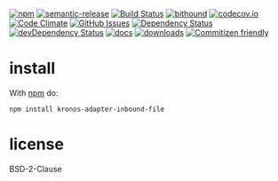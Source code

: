 [![npm](https://img.shields.io/npm/v/kronos-adapter-inbound-file.svg)](https://www.npmjs.com/package/kronos-adapter-inbound-file)
[![semantic-release](https://img.shields.io/badge/%20%20%F0%9F%93%A6%F0%9F%9A%80-semantic--release-e10079.svg)](https://github.com/Kronos-Integration/kronos-adapter-inbound-file)
[![Build Status](https://secure.travis-ci.org/Kronos-Integration/kronos-adapter-inbound-file.png)](http://travis-ci.org/Kronos-Integration/kronos-adapter-inbound-file)
[![bithound](https://www.bithound.io/github/Kronos-Integration/kronos-adapter-inbound-file/badges/score.svg)](https://www.bithound.io/github/Kronos-Integration/kronos-adapter-inbound-file)
[![codecov.io](http://codecov.io/github/Kronos-Integration/kronos-adapter-inbound-file/coverage.svg?branch=master)](http://codecov.io/github/Kronos-Integration/kronos-adapter-inbound-file?branch=master)
[![Code Climate](https://codeclimate.com/github/Kronos-Integration/kronos-adapter-inbound-file/badges/gpa.svg)](https://codeclimate.com/github/Kronos-Integration/kronos-adapter-inbound-file)
[![GitHub Issues](https://img.shields.io/github/issues/Kronos-Integration/kronos-adapter-inbound-file.svg?style=flat-square)](https://github.com/Kronos-Integration/kronos-adapter-inbound-file/issues)
[![Dependency Status](https://david-dm.org/Kronos-Integration/kronos-adapter-inbound-file.svg)](https://david-dm.org/Kronos-Integration/kronos-adapter-inbound-file)
[![devDependency Status](https://david-dm.org/Kronos-Integration/kronos-adapter-inbound-file/dev-status.svg)](https://david-dm.org/Kronos-Integration/kronos-adapter-inbound-file#info=devDependencies)
[![docs](http://inch-ci.org/github/Kronos-Integration/kronos-adapter-inbound-file.svg?branch=master)](http://inch-ci.org/github/Kronos-Integration/kronos-adapter-inbound-file)
[![downloads](http://img.shields.io/npm/dm/kronos-adapter-inbound-file.svg?style=flat-square)](https://npmjs.org/package/kronos-adapter-inbound-file)
[![Commitizen friendly](https://img.shields.io/badge/commitizen-friendly-brightgreen.svg)](http://commitizen.github.io/cz-cli/)

install
=======

With [npm](http://npmjs.org) do:

```shell
npm install kronos-adapter-inbound-file
```

license
=======

BSD-2-Clause
